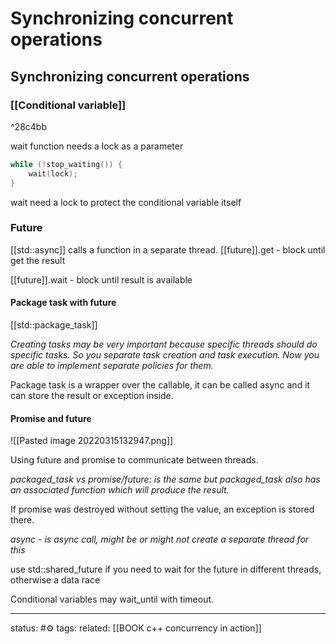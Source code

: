 



























# Synchronizing concurrent operations
## Synchronizing concurrent operations

### [[Conditional variable]] 

^28c4bb

wait function needs a lock as a parameter

```cpp
while (!stop_waiting()) {
    wait(lock);
}
```

wait need a lock to protect the conditional variable itself

### Future
[[std::async]] calls a function in a separate thread.
[[future]].get - block until get the result

[[future]].wait - block until result is available

#### Package task with future
[[std::package_task]]

*Creating tasks may be very important because specific threads should do specific tasks. So you separate task creation and task execution. Now you are able to implement separate policies for them.*

Package task is a wrapper over the callable, it can be called async and it can store the result or exception inside.


#### Promise and future

![[Pasted image 20220315132947.png]]


Using future and promise to communicate between threads.

*packaged_task vs promise/future:
is the same but packaged_task also has an associated function which will produce the result.*

If promise was destroyed without setting the value, an exception is stored there.

*async - is async call, might be or might not create a separate thread for this*


use std::shared_future if you need to wait for the future in different threads, otherwise a data race


Conditional variables may wait_until with timeout.

--- 
status: #⚙️ 
tags:
related: [[BOOK c++ concurrency in action]]